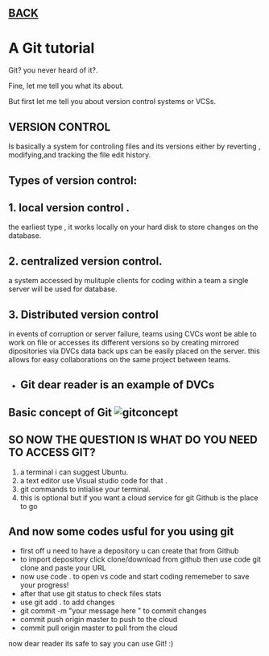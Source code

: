 ## **[BACK](https://bashar48.github.io/Learning-Journal/)**




# **A Git tutorial**

Git? you never heard of it?.

Fine, let me tell you what its about.

But first let me tell you about version control systems or VCSs.

 ## **VERSION CONTROL**
 Is basically a system for controling files and its versions either by reverting , modifying,and tracking the file edit history.
 

 ## **Types of version control:**
 
 ## 1.  local version control .
    
 the earliest type , it works locally on your hard disk to store changes on the database.

 
 
 ## 2.  centralized version control.
 
 a system accessed by mulituple clients for coding within a team a single server will be used for database.
 

 
 ## 3. Distributed version control
 in events of corruption or server failure, teams using CVCs wont be able to work on file or accesses its different versions so by creating mirrored dipositories via DVCs data back ups can be easily placed on the server. this allows for easy collaborations on the same project between teams.



 

* ##  Git dear reader is an example of DVCs



 ## **Basic concept of Git** ![gitconcept](https://www.udemy.com/blog/wp-content/uploads/2015/08/image066.png)

 
 
 
 ## SO NOW THE QUESTION IS WHAT DO YOU NEED TO ACCESS GIT?

 1. a terminal i can suggest Ubuntu.
 1. a text editor use Visual studio code for that .
 1. git commands to intialise your terminal.
 1. this is optional but if you want a cloud service for git Github is the place to go 

 ## And now some codes usful for you  using git
 
 
 
* first off u need to have a depository u  can create that from Github
* to import depository click clone/download from github
then use code git clone and paste your URL
* now use code . to open vs code and start coding rememeber to save your progress!
* after that use git status to check files stats
* use git add . to add changes
* git commit -m "your message here " to commit changes
* commit push origin master to push to the cloud 
* commit pull origin master to pull from the cloud

now dear reader its safe to say you can use Git! :)




